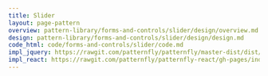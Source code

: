```yaml
---
title: Slider
layout: page-pattern
overview: pattern-library/forms-and-controls/slider/design/overview.md
design: pattern-library/forms-and-controls/slider/design/design.md
code_html: code/forms-and-controls/slider/code.md
impl_jquery: https://rawgit.com/patternfly/patternfly/master-dist/dist/tests/bootstrap-slider.html
impl_react: https://rawgit.com/patternfly/patternfly-react/gh-pages/index.html?selectedKind=patternfly-react%2FForms%20and%20Controls%2FSlider&selectedStory=Slider
---
```

